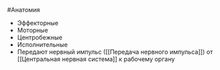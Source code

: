 #Анатомия 
- Эффекторные
- Моторные
- Центробежные
- Исполнительные
- Передают нервный импульс ([[Передача нервного импульса]]) от [[Центральная нервная система]] к рабочему органу